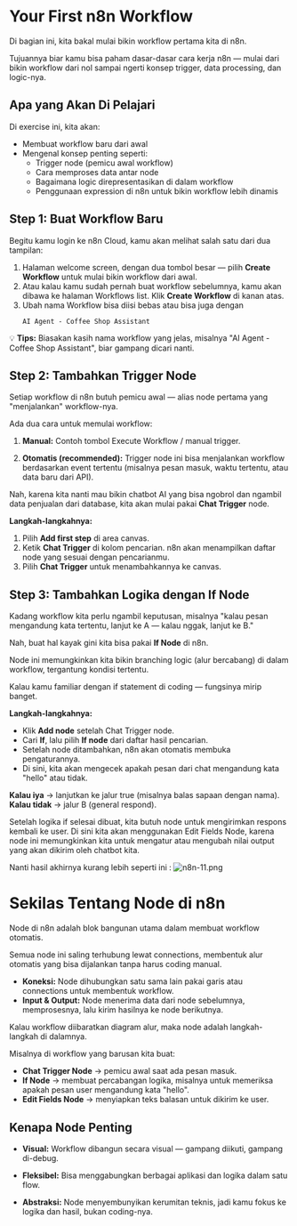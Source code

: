 # Your First n8n Workflow

Di bagian ini, kita bakal mulai bikin workflow pertama kita di n8n.

Tujuannya biar kamu bisa paham dasar-dasar cara kerja n8n — mulai dari bikin workflow dari nol sampai ngerti konsep trigger, data processing, dan logic-nya.

## Apa yang Akan Di Pelajari

Di exercise ini, kita akan:

- Membuat workflow baru dari awal
- Mengenal konsep penting seperti:
  - Trigger node (pemicu awal workflow)
  - Cara memproses data antar node
  - Bagaimana logic direpresentasikan di dalam workflow
  - Penggunaan expression di n8n untuk bikin workflow lebih dinamis

## Step 1: Buat Workflow Baru

Begitu kamu login ke n8n Cloud, kamu akan melihat salah satu dari dua tampilan:

1. Halaman welcome screen, dengan dua tombol besar — pilih **Create Workflow** untuk mulai bikin workflow dari awal.
2. Atau kalau kamu sudah pernah buat workflow sebelumnya, kamu akan dibawa ke halaman Workflows list. Klik **Create Workflow** di kanan atas.
3. Ubah nama Workflow bisa diisi bebas atau bisa juga dengan 
    ```
   AI Agent - Coffee Shop Assistant
   ```


💡 **Tips:**
Biasakan kasih nama workflow yang jelas, misalnya "AI Agent - Coffee Shop Assistant", biar gampang dicari nanti.
## Step 2: Tambahkan Trigger Node

Setiap workflow di n8n butuh pemicu awal — alias node pertama yang "menjalankan" workflow-nya.

Ada dua cara untuk memulai workflow:

1. **Manual:**
Contoh tombol Execute Workflow / manual trigger.

2. **Otomatis (recommended):**
Trigger node ini bisa menjalankan workflow berdasarkan event tertentu (misalnya pesan masuk, waktu tertentu, atau data baru dari API).

Nah, karena kita nanti mau bikin chatbot AI yang bisa ngobrol dan ngambil data penjualan dari database, kita akan mulai pakai **Chat Trigger** node.

**Langkah-langkahnya:**

1. Pilih **Add first step** di area canvas.
2. Ketik **Chat Trigger** di kolom pencarian. n8n akan menampilkan daftar node yang sesuai dengan pencarianmu.
3. Pilih **Chat Trigger** untuk menambahkannya ke canvas.

## Step 3: Tambahkan Logika dengan If Node

Kadang workflow kita perlu ngambil keputusan, misalnya "kalau pesan mengandung kata tertentu, lanjut ke A — kalau nggak, lanjut ke B."

Nah, buat hal kayak gini kita bisa pakai **If Node** di n8n.

Node ini memungkinkan kita bikin branching logic (alur bercabang) di dalam workflow, tergantung kondisi tertentu.

Kalau kamu familiar dengan if statement di coding — fungsinya mirip banget.

**Langkah-langkahnya:**

- Klik **Add node** setelah Chat Trigger node.
- Cari **If**, lalu pilih **If node** dari daftar hasil pencarian.
- Setelah node ditambahkan, n8n akan otomatis membuka pengaturannya.
- Di sini, kita akan mengecek apakah pesan dari chat mengandung kata "hello" atau tidak.

**Kalau iya** → lanjutkan ke jalur true (misalnya balas sapaan dengan nama).
**Kalau tidak** → jalur B (general respond).

Setelah logika if selesai dibuat, kita butuh node untuk mengirimkan respons kembali ke user.
Di sini kita akan menggunakan Edit Fields Node, karena node ini memungkinkan kita untuk mengatur atau mengubah nilai output yang akan dikirim oleh chatbot kita.

Nanti hasil akhirnya kurang lebih seperti ini :
![n8n-11.png](../images/n8n-11.png)
# Sekilas Tentang Node di n8n

Node di n8n adalah blok bangunan utama dalam membuat workflow otomatis.

Semua node ini saling terhubung lewat connections, membentuk alur otomatis yang bisa dijalankan tanpa harus coding manual.

- **Koneksi:** Node dihubungkan satu sama lain pakai garis atau connections untuk membentuk workflow.
- **Input & Output:** Node menerima data dari node sebelumnya, memprosesnya, lalu kirim hasilnya ke node berikutnya.

Kalau workflow diibaratkan diagram alur, maka node adalah langkah-langkah di dalamnya.

Misalnya di workflow yang barusan kita buat:

- **Chat Trigger Node** → pemicu awal saat ada pesan masuk.
- **If Node** → membuat percabangan logika, misalnya untuk memeriksa apakah pesan user mengandung kata "hello".
- **Edit Fields Node** → menyiapkan teks balasan untuk dikirim ke user.

## Kenapa Node Penting

- **Visual:**
  Workflow dibangun secara visual — gampang diikuti, gampang di-debug.

- **Fleksibel:**
  Bisa menggabungkan berbagai aplikasi dan logika dalam satu flow.

- **Abstraksi:**
  Node menyembunyikan kerumitan teknis, jadi kamu fokus ke logika dan hasil, bukan coding-nya.
